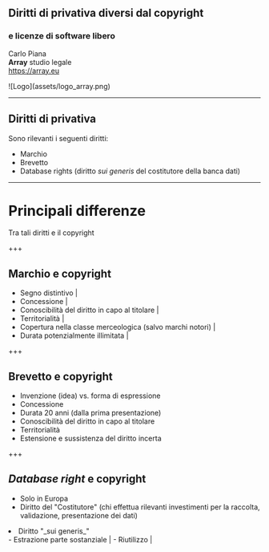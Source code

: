 ##  Diritti di privativa diversi dal copyright
### e licenze di software libero

Carlo Piana  
<span class="fa-red">**Array**</span> studio legale  
https://array.eu

<div class="borderless">
![Logo](assets/logo_array.png)
</div>

---

## Diritti di privativa

Sono rilevanti i seguenti diritti:

<ul>
<li class="fragment">Marchio </li>
<li class="fragment"> Brevetto</li>
<li class="fragment">Database rights (diritto <em>sui generis</em> del costitutore della banca dati)</li>
</ul>


---

# Principali differenze

Tra tali diritti e il copyright

+++

## Marchio e copyright

- Segno distintivo |
- Concessione |
- Conoscibilità del diritto in capo al titolare |
- Territorialità |
- Copertura nella classe merceologica (salvo marchi notori) |
- Durata potenzialmente illimitata |


+++

## Brevetto e copyright

- Invenzione (idea) vs. forma di espressione
- Concessione
- Durata 20 anni (dalla prima presentazione)
- Conoscibilità del diritto in capo al titolare
- Territorialità
- Estensione e sussistenza del diritto incerta

+++

## _Database right_ e copyright

- Solo in Europa
- Diritto del "Costitutore" (chi effettua rilevanti investimenti per la raccolta, validazione, presentazione dei dati)
<li class="fragment">Diritto "_sui generis_" </li>
    - Estrazione parte sostanziale |
    - Riutilizzo |
